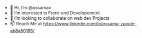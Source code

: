- 👋 Hi, I’m @ossamax
- 👀 I’m interested in Front-end Developement
- 💞️ I’m looking to collaborate on web dev Projects
- 📫 Reach Me at https://www.linkedin.com/in/ossama-zaoute-ab8a50185/

<!---
ossamax/ossamax is a ✨ special ✨ repository because its `README.md` (this file) appears on your GitHub profile.
You can click the Preview link to take a look at your changes.
--->
